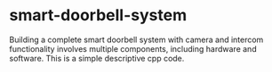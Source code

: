 # smart-doorbell-system
Building a complete smart doorbell system with camera and intercom functionality involves multiple components, including hardware and software.  This is a simple descriptive cpp code.
